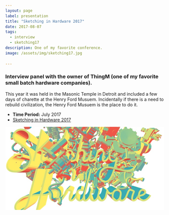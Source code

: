 ```yaml
---
layout: page
label: presentation
title: "Sketching in Hardware 2017"
date: 2017-08-07
tags:
  - interview
  - sketching17
description: One of my favorite conference. 
image: /assets/img/sketching17.jpg

---
```


### Interview panel with the owner of ThingM (one of my favorite small batch hardware companies). 

This year it was held in the Masonic Temple in Detroit and included a few days of charette at the Henry Ford Musuem. Incidentally if there is a need to rebuild civilization, the Henry Ford Musuem is the place to do it.


+ **Time Period:** July 2017
+ [Sketching in Hardware 2017](http://sketching-in-hardware.com/2017/)
<a href="/assets/img/sketching17.jpg" data-fancybox="gallery" data-caption="">
  <img src="/assets/img/sketching17.jpg" alt="" />
</a>
